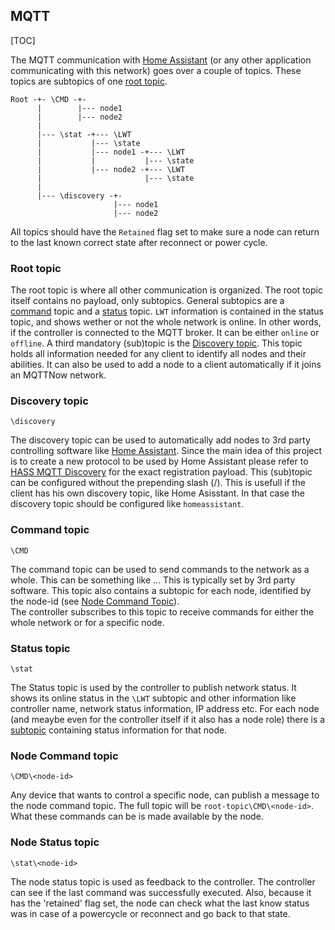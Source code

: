 ## MQTT

[TOC]

The MQTT communication with [Home Assistant](https://www.home-assistant.io) (or any other application communicating with this network) goes over a couple of topics. These topics are subtopics of one [root topic](#root-topic).

    Root -+- \CMD -+-
          |        |--- node1
          |        |--- node2
          |
          |--- \stat -+--- \LWT
          |           |--- \state
          |           |--- node1 -+--- \LWT
          |           |           |--- \state
          |           |--- node2 -+--- \LWT
          |                       |--- \state
          |
          |--- \discovery -+-
                           |--- node1
                           |--- node2

All topics should have the `Retained` flag set to make sure a node can return to the last known correct state after reconnect or power cycle.

### Root topic

The root topic is where all other communication is organized. The root topic itself contains no payload, only subtopics.
General subtopics are a [command](#command-topic) topic and a [status](#status-topic) topic.
`LWT`  information is contained in the status topic, and shows wether or not the whole network is online. In other words, if the controller is connected to the MQTT broker. It can be either `online` or `offline`.
A third mandatory (sub)topic is the [Discovery topic](#discovery-topic). This topic holds all information needed for any client to identify all nodes and their abilities. It can also be used to add a node to a client automatically if it joins an MQTTNow network.

### Discovery topic

`\discovery`

The discovery topic can be used to automatically add nodes to 3rd party controlling software like [Home Assistant](https://www.home-assistant.io). Since the main idea of this project is to create a new protocol to be used by Home Assistant please refer to [HASS MQTT Discovery](https://www.home-assistant.io/docs/mqtt/discovery) for the exact registration payload. This (sub)topic can be configured without the prepending slash (/). This is usefull if the client has his own discovery topic, like Home Asisstant. In that case the discovery topic should be configured like `homeassistant`.

### Command topic

`\CMD`

The command topic can be used to send commands to the network as a whole. This can be something like ... This is typically set by 3rd party software. This topic also contains a subtopic for each node, identified by the node-id (see [Node Command Topic](#node-command-topic)).  
The controller subscribes to this topic to receive commands for either the whole network or for a specific node.

### Status topic

`\stat`

The Status topic is used by the controller to publish network status. It shows its online status in the `\LWT` subtopic and other information like controller name, network status information, IP address etc. For each node (and meaybe even
for the controller itself if it also has a node role) there is a [subtopic](#node-status-topic) containing status information for that node.

### Node Command topic

`\CMD\<node-id>`

Any device that wants to control a specific node, can publish a message to the node command topic. The full topic will be `root-topic\CMD\<node-id>`. What these commands can be is made available by the node.

### Node Status topic

`\stat\<node-id>`

The node status topic is used as feedback to the controller. The controller can see if the last command was successfully executed. Also, because it has the 'retained' flag set, the node can check what the last know status was in case of a powercycle or reconnect and go back to that state.

